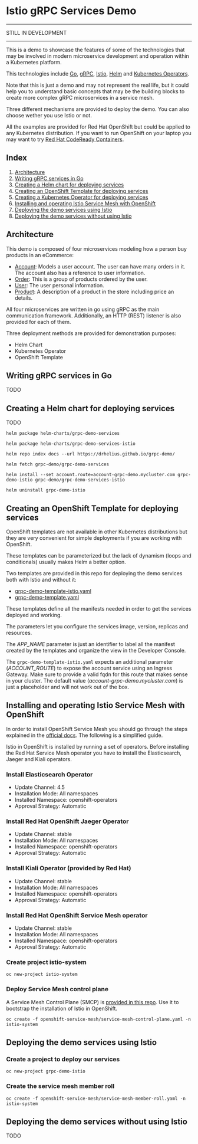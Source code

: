 # Istio gRPC Services Demo

---

STILL IN DEVELOPMENT

---

This is a demo to showcase the features of some of the technologies that may be involved in modern microservice development and operation within a Kubernetes platform.

This technologies include [Go](https://golang.org/), [gRPC](https://grpc.io/), [Istio](https://istio.io/), [Helm](https://helm.sh/) and [Kubernetes Operators](https://kubernetes.io/docs/concepts/extend-kubernetes/operator/).

Note that this is just a demo and may not represent the real life, but it could help you to understand basic concepts that may be the building blocks to create more complex gRPC microservices in a service mesh.

Three different mechanisms are provided to deploy the demo. You can also choose wether you use Istio or not.

All the examples are provided for Red Hat OpenShift but could be applied to any Kubernetes distribution. If you want to run OpenShift on your laptop you may want to try [Red Hat CodeReady Containers](https://developers.redhat.com/products/codeready-containers/overview).

## Index

1. [Architecture](#architecture)
2. [Writing gRPC services in Go](#writing-grpc-services-in-go)
3. [Creating a Helm chart for deploying services](#creating-a-helm-chart-for-deploying-services)
4. [Creating an OpenShift Template for deploying services](#creating-an-openshift-template-for-deploying-services)
5. [Creating a Kubernetes Operator for deploying services](#writing-grpc-services-in-go)
6. [Installing and operating Istio Service Mesh with OpenShift](#writing-grpc-services-in-go)
7. [Deploying the demo services using Istio](#deploying-the-demo-services-using-istio)
8. [Deploying the demo services without using Istio](#deploying-the-demo-services-without-using-istio)

## Architecture

This demo is composed of four microservices modeling how a person buy products in an eCommerce:

- [Account](https://github.com/drhelius/grpc-demo-account): Models a user account. The user can have many orders in it. The account also has a reference to user information.
- [Order](https://github.com/drhelius/grpc-demo-order): This is a group of products ordered by the user.
- [User](https://github.com/drhelius/grpc-demo-user): The user personal information.
- [Product](https://github.com/drhelius/grpc-demo-product): A description of a product in the store including price an details.

All four microservices are written in go using gRPC as the main communication framework. Additionally, an HTTP (REST) listener is also provided for each of them.

Three deployment methods are provided for demonstration purposes:

- Helm Chart
- Kubernetes Operator
- OpenShift Template

## Writing gRPC services in Go

TODO

## Creating a Helm chart for deploying services

TODO

`helm package helm-charts/grpc-demo-services`

`helm package helm-charts/grpc-demo-services-istio`

`helm repo index docs --url https://drhelius.github.io/grpc-demo/`

`helm fetch grpc-demo/grpc-demo-services`

`helm install --set account.route=account-grpc-demo.mycluster.com grpc-demo-istio grpc-demo/grpc-demo-services-istio`

`helm uninstall grpc-demo-istio`

## Creating an OpenShift Template for deploying services

OpenShift templates are not available in other Kubernetes distributions but they are very convenient for simple deployments if you are working with OpenShift.

These templates can be parameterized but the lack of dynamism (loops and conditionals) usually makes Helm a better option.

Two templates are provided in this repo for deploying the demo services both with Istio and without it:

- [grpc-demo-template-istio.yaml](openshift-templates/grpc-demo-template-istio.yaml)
- [grpc-demo-template.yaml](openshift-templates/grpc-demo-template.yaml)

These templates define all the manifests needed in order to get the services deployed and working.

The parameters let you configure the services image, version, replicas and resources.

The *APP_NAME* parameter is just an identifier to label all the manifest created by the templates and organize the view in the Developer Console.

The `grpc-demo-template-istio.yaml` expects an additional parameter (*ACCOUNT_ROUTE*) to expose the account service using an Ingress Gateway. Make sure to provide a valid fqdn for this route that makes sense in your cluster. The default value (*account-grpc-demo.mycluster.com*) is just a placeholder and will not work out of the box.

## Installing and operating Istio Service Mesh with OpenShift

In order to install OpenShift Service Mesh you should go through the steps explained in the [official docs](https://docs.openshift.com/container-platform/4.5/service_mesh/service_mesh_install/preparing-ossm-installation.html). The following is a simplified guide.

Istio in OpenShift is installed by running a set of operators. Before installing the Red Hat Service Mesh operator you have to install the Elasticsearch, Jaeger and Kiali operators.

### Install Elasticsearch Operator

- Update Channel: 4.5
- Installation Mode: All namespaces
- Installed Namespace: openshift-operators
- Approval Strategy: Automatic

### Install Red Hat OpenShift Jaeger Operator

- Update Channel: stable
- Installation Mode: All namespaces
- Installed Namespace: openshift-operators
- Approval Strategy: Automatic

### Install Kiali Operator (provided by Red Hat)

- Update Channel: stable
- Installation Mode: All namespaces
- Installed Namespace: openshift-operators
- Approval Strategy: Automatic

### Install Red Hat OpenShift Service Mesh operator

- Update Channel: stable
- Installation Mode: All namespaces
- Installed Namespace: openshift-operators
- Approval Strategy: Automatic

### Create project istio-system

`oc new-project istio-system`

### Deploy Service Mesh control plane

A Service Mesh Control Plane (SMCP) is [provided in this repo](openshift-service-mesh/service-mesh-control-plane.yaml). Use it to bootstrap the installation of Istio in OpenShift.

`oc create -f openshift-service-mesh/service-mesh-control-plane.yaml -n istio-system`

## Deploying the demo services using Istio

### Create a project to deploy our services

`oc new-project grpc-demo-istio`

### Create the service mesh member roll

`oc create -f openshift-service-mesh/service-mesh-member-roll.yaml -n istio-system`

## Deploying the demo services without using Istio

TODO






